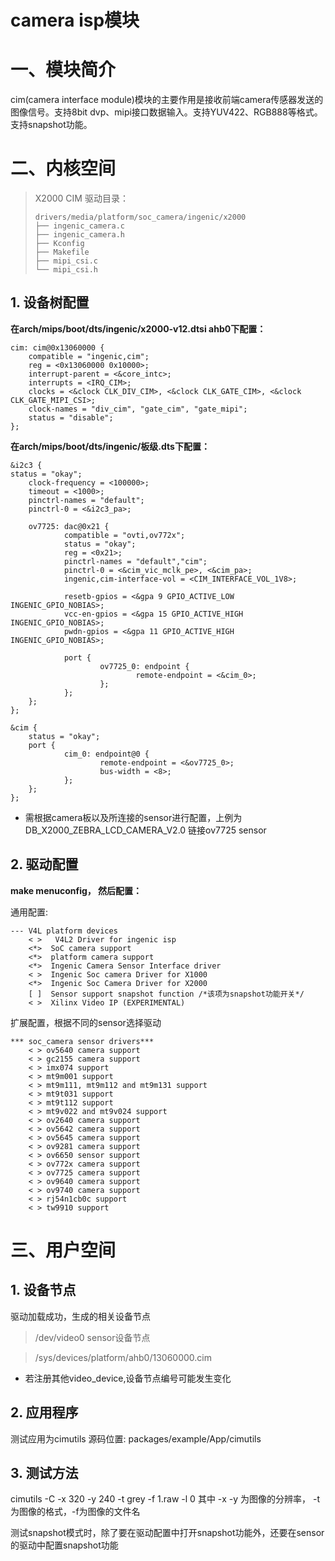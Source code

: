 # camera isp模块

# 一、模块简介

cim(camera interface module)模块的主要作用是接收前端camera传感器发送的图像信号。支持8bit dvp、mipi接口数据输入。支持YUV422、RGB888等格式。支持snapshot功能。

# 二、内核空间

> X2000 CIM 驱动目录：
>
> ```
>drivers/media/platform/soc_camera/ingenic/x2000
>├── ingenic_camera.c
>├── ingenic_camera.h
>├── Kconfig
>├── Makefile
>├── mipi_csi.c
>└── mipi_csi.h
> ```

## 1. 设备树配置

**在arch/mips/boot/dts/ingenic/x2000-v12.dtsi ahb0下配置：**

    cim: cim@0x13060000 {
        compatible = "ingenic,cim";
        reg = <0x13060000 0x10000>;
        interrupt-parent = <&core_intc>;
        interrupts = <IRQ_CIM>;
        clocks = <&clock CLK_DIV_CIM>, <&clock CLK_GATE_CIM>, <&clock CLK_GATE_MIPI_CSI>;
        clock-names = "div_cim", "gate_cim", "gate_mipi";
        status = "disable";
    };

**在arch/mips/boot/dts/ingenic/板级.dts下配置：**

    &i2c3 {                                                              status = "okay";
        clock-frequency = <100000>;
        timeout = <1000>;
        pinctrl-names = "default";
        pinctrl-0 = <&i2c3_pa>;

        ov7725: dac@0x21 {
                compatible = "ovti,ov772x";
                status = "okay";
                reg = <0x21>;
                pinctrl-names = "default","cim";
                pinctrl-0 = <&cim_vic_mclk_pe>, <&cim_pa>;
                ingenic,cim-interface-vol = <CIM_INTERFACE_VOL_1V8>;

                resetb-gpios = <&gpa 9 GPIO_ACTIVE_LOW INGENIC_GPIO_NOBIAS>;
                vcc-en-gpios = <&gpa 15 GPIO_ACTIVE_HIGH INGENIC_GPIO_NOBIAS>;
                pwdn-gpios = <&gpa 11 GPIO_ACTIVE_HIGH INGENIC_GPIO_NOBIAS>;

                port {
                        ov7725_0: endpoint {
                                remote-endpoint = <&cim_0>;
                        };
                };
        };
    };

    &cim {
        status = "okay";
        port {
                cim_0: endpoint@0 {
                        remote-endpoint = <&ov7725_0>;
                        bus-width = <8>;
                };
        };
    };
* 需根据camera板以及所连接的sensor进行配置，上例为DB_X2000_ZEBRA_LCD_CAMERA_V2.0 链接ov7725 sensor


## 2. 驱动配置

**make menuconfig， 然后配置：**

通用配置:

    --- V4L platform devices
        < >   V4L2 Driver for ingenic isp
        <*>  SoC camera support
        <*>  platform camera support
        <*>  Ingenic Camera Sensor Interface driver
        < >  Ingenic Soc camera Driver for X1000
        <*>  Ingenic Soc Camera Driver for X2000
        [ ]  Sensor support snapshot function /*该项为snapshot功能开关*/
        < >  Xilinx Video IP (EXPERIMENTAL)

扩展配置，根据不同的sensor选择驱动

    *** soc_camera sensor drivers***
        < > ov5640 camera support
        < > gc2155 camera support
        < > imx074 support
        < > mt9m001 support
        < > mt9m111, mt9m112 and mt9m131 support
        < > mt9t031 support
        < > mt9t112 support
        < > mt9v022 and mt9v024 support
        < > ov2640 camera support
        < > ov5642 camera support
        < > ov5645 camera support
        < > ov9281 camera support
        < > ov6650 sensor support
        < > ov772x camera support
        < > ov7725 camera support
        < > ov9640 camera support
        < > ov9740 camera support
        < > rj54n1cb0c support
        < > tw9910 support

# 三、用户空间

## 1. 设备节点

驱动加载成功，生成的相关设备节点
>/dev/video0 sensor设备节点

>/sys/devices/platform/ahb0/13060000.cim
* 若注册其他video_device,设备节点编号可能发生变化

## 2. 应用程序
测试应用为cimutils 源码位置: packages/example/App/cimutils

## 3. 测试方法
cimutils -C -x 320 -y 240 -t grey -f 1.raw -l 0
其中 -x -y 为图像的分辨率， -t为图像的格式，-f为图像的文件名

测试snapshot模式时，除了要在驱动配置中打开snapshot功能外，还要在sensor的驱动中配置snapshot功能
